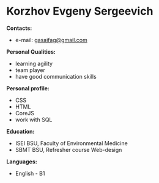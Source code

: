 # Korzhov Evgeny Sergeevich
**Contacts:** 
* e-mail: gasaifag@gmail.com

**Personal Qualities:**
* learning agility
* team player
* have good communication skills

**Personal profile:**
* CSS
* HTML
* CoreJS
* work with SQL

**Education:**
* ISEI BSU, Faculty of Environmental Medicine
* SBMT BSU, Refresher course Web-design

**Languages:**
* English - B1
